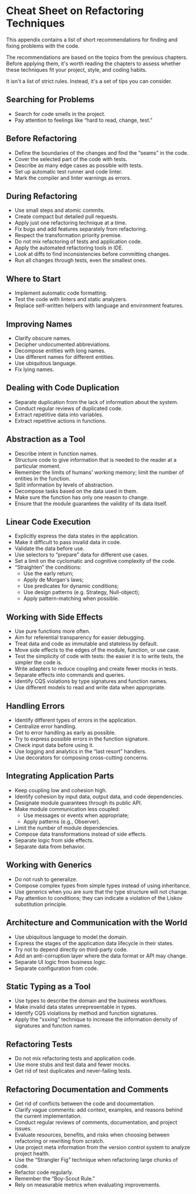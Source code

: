 # Cheat Sheet on Refactoring Techniques

This appendix contains a list of short recommendations for finding and fixing problems with the code.

The recommendations are based on the topics from the previous chapters. Before applying them, it's worth reading the chapters to assess whether these techniques fit your project, style, and coding habits.

It isn't a list of strict rules. Instead, it's a set of tips you can consider.

## Searching for Problems

- Search for code smells in the project.
- Pay attention to feelings like “hard to read, change, test.”

## Before Refactoring

- Define the boundaries of the changes and find the “seams” in the code.
- Cover the selected part of the code with tests.
- Describe as many edge cases as possible with tests.
- Set up automatic test runner and code linter.
- Mark the compiler and linter warnings as errors.

## During Refactoring

- Use small steps and atomic commits.
- Create compact but detailed pull requests.
- Apply just one refactoring technique at a time.
- Fix bugs and add features separately from refactoring.
- Respect the transformation priority premise.
- Do not mix refactoring of tests and application code.
- Apply the automated refactoring tools in IDE.
- Look at diffs to find inconsistencies before committing changes.
- Run all changes through tests, even the smallest ones.

## Where to Start

- Implement automatic code formatting.
- Test the code with linters and static analyzers.
- Replace self-written helpers with language and environment features.

## Improving Names

- Clarify obscure names.
- Decipher undocumented abbreviations.
- Decompose entities with long names.
- Use different names for different entities.
- Use ubiquitous language.
- Fix lying names.

## Dealing with Code Duplication

- Separate duplication from the lack of information about the system.
- Conduct regular reviews of duplicated code.
- Extract repetitive data into variables.
- Extract repetitive actions in functions.

## Abstraction as a Tool

- Describe intent in function names.
- Structure code to give information that is needed to the reader at a particular moment.
- Remember the limits of humans' working memory; limit the number of entities in the function.
- Split information by levels of abstraction.
- Decompose tasks based on the data used in them.
- Make sure the function has only one reason to change.
- Ensure that the module guarantees the validity of its data itself.

## Linear Code Execution

- Explicitly express the data states in the application.
- Make it difficult to pass invalid data in code.
- Validate the data before use.
- Use selectors to “prepare” data for different use cases.
- Set a limit on the cyclomatic and cognitive complexity of the code.
- “Straighten” the conditions:
  - Use the early return;
  - Apply de Morgan's laws;
  - Use predicates for dynamic conditions;
  - Use design patterns (e.g. Strategy, Null-object);
  - Apply pattern-matching when possible.

## Working with Side Effects

- Use pure functions more often.
- Aim for referential transparency for easier debugging.
- Treat data and code as immutable and stateless by default.
- Move side effects to the edges of the module, function, or use case.
- Test the simplicity of code with tests: the easier it is to write tests, the simpler the code is.
- Write adapters to reduce coupling and create fewer mocks in tests.
- Separate effects into commands and queries.
- Identify CQS violations by type signatures and function names.
- Use different models to read and write data when appropriate.

## Handling Errors

- Identify different types of errors in the application.
- Centralize error handling.
- Get to error handling as early as possible.
- Try to express possible errors in the function signature.
- Check input data before using it.
- Use logging and analytics in the “last resort” handlers.
- Use decorators for composing cross-cutting concerns.

## Integrating Application Parts

- Keep coupling low and cohesion high.
- Identify cohesion by input data, output data, and code dependencies.
- Designate module guarantees through its public API.
- Make module communication less coupled:
  - Use messages or events when appropriate;
  - Apply patterns (e.g., Observer).
- Limit the number of module dependencies.
- Compose data transformations instead of side effects.
- Separate logic from side effects.
- Separate data from behavior.

## Working with Generics

- Do not rush to generalize.
- Compose complex types from simple types instead of using inheritance.
- Use generics when you are sure that the type structure will not change.
- Pay attention to conditions; they can indicate a violation of the Liskov substitution principle.

## Architecture and Communication with the World

- Use ubiquitous language to model the domain.
- Express the stages of the application data lifecycle in their states.
- Try not to depend directly on third-party code.
- Add an anti-corruption layer where the data format or API may change.
- Separate UI logic from business logic.
- Separate configuration from code.

## Static Typing as a Tool

- Use types to describe the domain and the business workflows.
- Make invalid data states unrepresentable in types.
- Identify CQS violations by method and function signatures.
- Apply the “xxxing” technique to increase the information density of signatures and function names.

## Refactoring Tests

- Do not mix refactoring tests and application code.
- Use more stubs and test data and fewer mocks.
- Get rid of test duplicates and never-failing tests.

## Refactoring Documentation and Comments

- Get rid of conflicts between the code and documentation.
- Clarify vague comments: add context, examples, and reasons behind the current implementation.
- Conduct regular reviews of comments, documentation, and project issues.
- Evaluate resources, benefits, and risks when choosing between refactoring or rewriting from scratch.
- Use project meta information from the version control system to analyze project health.
- Use the “Strangler Fig” technique when refactoring large chunks of code.
- Refactor code regularly.
- Remember the “Boy-Scout Rule.”
- Rely on measurable metrics when evaluating improvements.
